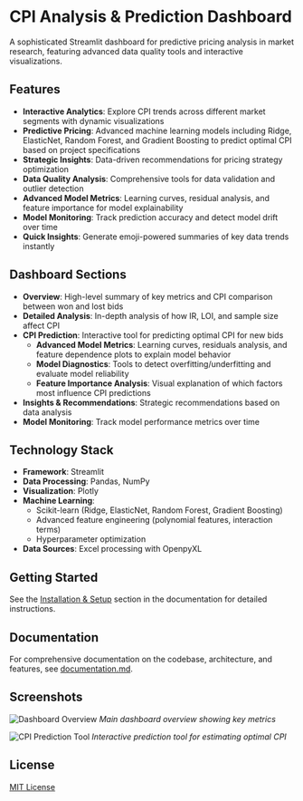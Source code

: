 # CPI Analysis & Prediction Dashboard

A sophisticated Streamlit dashboard for predictive pricing analysis in market research, featuring advanced data quality tools and interactive visualizations.

## Features

- **Interactive Analytics**: Explore CPI trends across different market segments with dynamic visualizations
- **Predictive Pricing**: Advanced machine learning models including Ridge, ElasticNet, Random Forest, and Gradient Boosting to predict optimal CPI based on project specifications
- **Strategic Insights**: Data-driven recommendations for pricing strategy optimization
- **Data Quality Analysis**: Comprehensive tools for data validation and outlier detection
- **Advanced Model Metrics**: Learning curves, residual analysis, and feature importance for model explainability
- **Model Monitoring**: Track prediction accuracy and detect model drift over time
- **Quick Insights**: Generate emoji-powered summaries of key data trends instantly

## Dashboard Sections

- **Overview**: High-level summary of key metrics and CPI comparison between won and lost bids
- **Detailed Analysis**: In-depth analysis of how IR, LOI, and sample size affect CPI
- **CPI Prediction**: Interactive tool for predicting optimal CPI for new bids
  - **Advanced Model Metrics**: Learning curves, residuals analysis, and feature dependence plots to explain model behavior
  - **Model Diagnostics**: Tools to detect overfitting/underfitting and evaluate model reliability
  - **Feature Importance Analysis**: Visual explanation of which factors most influence CPI predictions
- **Insights & Recommendations**: Strategic recommendations based on data analysis
- **Model Monitoring**: Track model performance metrics over time

## Technology Stack

- **Framework**: Streamlit
- **Data Processing**: Pandas, NumPy
- **Visualization**: Plotly
- **Machine Learning**: 
  - Scikit-learn (Ridge, ElasticNet, Random Forest, Gradient Boosting)
  - Advanced feature engineering (polynomial features, interaction terms)
  - Hyperparameter optimization
- **Data Sources**: Excel processing with OpenpyXL

## Getting Started

See the [Installation & Setup](documentation.md#installation--setup) section in the documentation for detailed instructions.

## Documentation

For comprehensive documentation on the codebase, architecture, and features, see [documentation.md](documentation.md).

## Screenshots

![Dashboard Overview](screenshots/dashboard_overview.png)
*Main dashboard overview showing key metrics*

![CPI Prediction Tool](screenshots/prediction_tool.png)
*Interactive prediction tool for estimating optimal CPI*

## License

[MIT License](LICENSE)